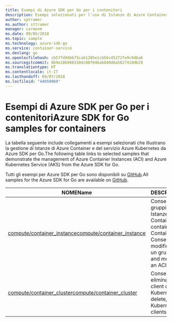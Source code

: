 ```yaml
---
title: Esempi di Azure SDK per Go per i contenitori
description: Esempi selezionati per l'uso di Istanze di Azure Container e del servizio Azure Kubernetes da Azure SDK per Go.
author: sptramer
ms.author: sttramer
manager: carmonm
ms.date: 09/05/2018
ms.topic: sample
ms.technology: azure-sdk-go
ms.service: container-service
ms.devlang: go
ms.openlocfilehash: cb57fd9dbb75cab1205e1cb56c45272fe9c8dba6
ms.sourcegitcommit: 8b9e10b960150dc08f046ab840d6a5627410db29
ms.translationtype: HT
ms.contentlocale: it-IT
ms.lasthandoff: 09/07/2018
ms.locfileid: "44059060"
---
```

# <a name="azure-sdk-for-go-samples-for-containers"></a><span data-ttu-id="f2b54-103">Esempi di Azure SDK per Go per i contenitori</span><span class="sxs-lookup"><span data-stu-id="f2b54-103">Azure SDK for Go samples for containers</span></span>

<span data-ttu-id="f2b54-104">La tabella seguente include collegamenti a esempi selezionati che illustrano la gestione di Istanze di Azure Container e del servizio Azure Kubernetes da Azure SDK per Go.</span><span class="sxs-lookup"><span data-stu-id="f2b54-104">The following table links to selected samples that demonstrate the management of Azure Container Instances (ACI) and Azure Kubernetes Service (AKS) from the Azure SDK for Go.</span></span>

<span data-ttu-id="f2b54-105">Tutti gli esempi per Azure SDK per Go sono disponibili su [GitHub](https://github.com/Azure-Samples/azure-sdk-for-go-samples).</span><span class="sxs-lookup"><span data-stu-id="f2b54-105">All samples for the Azure SDK for Go are available on [GitHub](https://github.com/Azure-Samples/azure-sdk-for-go-samples).</span></span>

| <span data-ttu-id="f2b54-106">NOME</span><span class="sxs-lookup"><span data-stu-id="f2b54-106">Name</span></span> | <span data-ttu-id="f2b54-107">DESCRIZIONE</span><span class="sxs-lookup"><span data-stu-id="f2b54-107">Description</span></span> |
|------|-------------|
| [<span data-ttu-id="f2b54-108">compute/container_instance</span><span class="sxs-lookup"><span data-stu-id="f2b54-108">compute/container_instance</span></span>](https://github.com/Azure-Samples/azure-sdk-for-go-samples/blob/master/compute/container_instance.go) | <span data-ttu-id="f2b54-109">Consente di lavorare con i gruppi di contenitori in Istanze di Azure Container.</span><span class="sxs-lookup"><span data-stu-id="f2b54-109">Work with container groups in Azure Container Instances.</span></span> <span data-ttu-id="f2b54-110">Consente di creare e modificare contenitori in un gruppo di ACI.</span><span class="sxs-lookup"><span data-stu-id="f2b54-110">Create and modify containers in an ACI group.</span></span> |
| [<span data-ttu-id="f2b54-111">compute/container_cluster</span><span class="sxs-lookup"><span data-stu-id="f2b54-111">compute/container_cluster</span></span>](https://github.com/Azure-Samples/azure-sdk-for-go-samples/blob/master/compute/container_cluster.go) | <span data-ttu-id="f2b54-112">Consente di creare, eliminare ed esaminare i client del servizio Azure Kubernetes.</span><span class="sxs-lookup"><span data-stu-id="f2b54-112">Create, delete, and inspect Azure Kubernetes Service (AKS) clients.</span></span> |
